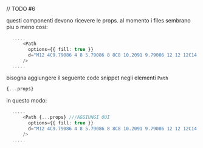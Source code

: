 // TODO #6

questi componenti devono ricevere le props. al momento i
files sembrano piu o meno cosi:

```ts
  .....
      <Path
        options={{ fill: true }}
        d="M12 4C9.79086 4 8 5.79086 8 8C8 10.2091 9.79086 12 12 12C14.2091 12 16 10.2091 16 8C16 5.79086 14.2091 4 12 4ZM6 8C6 4.68629 8.68629 2 12 2C15.3137 2 18 4.68629 18 8C18 11.3137 15.3137 14 12 14C8.68629 14 6 11.3137 6 8ZM8 18C6.34315 18 5 19.3431 5 21C5 21.5523 4.55228 22 4 22C3.44772 22 3 21.5523 3 21C3 18.2386 5.23858 16 8 16H16C18.7614 16 21 18.2386 21 21C21 21.5523 20.5523 22 20 22C19.4477 22 19 21.5523 19 21C19 19.3431 17.6569 18 16 18H8Z"
      />
  .....
```

bisogna aggiungere il seguente code snippet negli elementi `Path`

```ts
{...props}
```

in questo modo:

```ts
  .....
      <Path {...props} ///AGGIUNGI QUI
        options={{ fill: true }}
        d="M12 4C9.79086 4 8 5.79086 8 8C8 10.2091 9.79086 12 12 12C14.2091 12 16 10.2091 16 8C16 5.79086 14.2091 4 12 4ZM6 8C6 4.68629 8.68629 2 12 2C15.3137 2 18 4.68629 18 8C18 11.3137 15.3137 14 12 14C8.68629 14 6 11.3137 6 8ZM8 18C6.34315 18 5 19.3431 5 21C5 21.5523 4.55228 22 4 22C3.44772 22 3 21.5523 3 21C3 18.2386 5.23858 16 8 16H16C18.7614 16 21 18.2386 21 21C21 21.5523 20.5523 22 20 22C19.4477 22 19 21.5523 19 21C19 19.3431 17.6569 18 16 18H8Z"
      />
  .....

```
